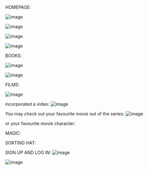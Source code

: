 HOMEPAGE:

![image](https://user-images.githubusercontent.com/61345873/119462042-f67e1b80-bd5d-11eb-8cf4-6adc0af4e736.png)

![image](https://user-images.githubusercontent.com/61345873/119462409-4fe64a80-bd5e-11eb-8b43-1621a621dfe7.png)

![image](https://user-images.githubusercontent.com/61345873/119462450-5eccfd00-bd5e-11eb-89b2-5751c5b99d98.png)

![image](https://user-images.githubusercontent.com/61345873/119462580-7dcb8f00-bd5e-11eb-9e00-3e9ae3ae48a4.png)

BOOKS:

![image](https://user-images.githubusercontent.com/61345873/119462790-bd927680-bd5e-11eb-9541-6f7ed50eb24f.png)

![image](https://user-images.githubusercontent.com/61345873/119463288-414c6300-bd5f-11eb-8306-e8217c98aeee.png)

FILMS:

![image](https://user-images.githubusercontent.com/61345873/120890241-ed733100-c61e-11eb-927f-81f878d0bc1f.png)

incorporated a video:
![image](https://user-images.githubusercontent.com/61345873/120890261-11cf0d80-c61f-11eb-8578-3171efffc6e5.png)

You may check out your favourite movie out of the series:
![image](https://user-images.githubusercontent.com/61345873/120890343-bb160380-c61f-11eb-886d-69711de5c7e0.png)

or your favourite movie character:


MAGIC:



SORTING HAT:


SIGN UP AND LOG IN:
![image](https://user-images.githubusercontent.com/61345873/119463827-c33c8c00-bd5f-11eb-99c3-269f76b47643.png)

![image](https://user-images.githubusercontent.com/61345873/119463887-d18aa800-bd5f-11eb-9035-5a2e953730aa.png)




